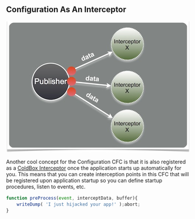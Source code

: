 ## Configuration As An Interceptor

<img src="../images/eventdriven.jpg">

Another cool concept for the Configuration CFC is that it is also registered as a [ColdBox Interceptor](interceptors.md) once the application starts up automatically for you. This means that you can create interception points in this CFC that will be registered upon application startup so you can define startup procedures, listen to events, etc.

```js
function preProcess(event, interceptData, buffer){
    writeDump( 'I just hijacked your app!' );abort;
}
```


